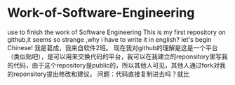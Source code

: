 # Work-of-Software-Engineering
use to finish the work of Software Engineering
This is my first repository on github,it seems so strange ,why i have to write it in english?
let's begin Chinese!
我是葛成，我来自软件2班。
现在我对github的理解是这是一个平台（类似贴吧），是可以用来交换代码的平台，我可以在我建立的reponsitory里写我的代码，由于这个repository是public的，所以其他人可见，其他人通过fork对我的reponsitory提出修改和建议。
问题：代码直接复制进去吗？就比
